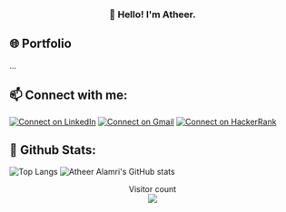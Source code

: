 <h3 align="center">👋 Hello! I'm Atheer.</h3>

## 🌐 Portfolio
...

## 📫 Connect with me:
[![Connect on LinkedIn](https://img.shields.io/badge/--linkedin?label=LinkedIn&logo=LinkedIn&style=social)](https://www.linkedin.com/in/atheer-alamri-ba842a21b)
[![Connect on Gmail](https://img.shields.io/badge/--email?label=Gmail&logo=gmail&style=social)](mailto:AtheerAlamri01@gmail.com "Email me")
[![Connect on HackerRank](https://img.shields.io/badge/-hackerrank?label=HackerRank&logo=HackerRank&style=social)](https://www.hackerrank.com/atheer450)

## 🔔 Github Stats:
![Top Langs](https://github-readme-stats.vercel.app/api/top-langs?username=AtheerAlamri&theme=swift&layout=compact) ![Atheer Alamri's GitHub stats](https://github-readme-stats.vercel.app/api?username=AtheerAlamri&theme=swift&&hide=contribs,prs&show_icons=true)

<p align="center"> 
  Visitor count<br>
  <img src="https://profile-counter.glitch.me/AtheerAlamri/count.svg" />
</p>
